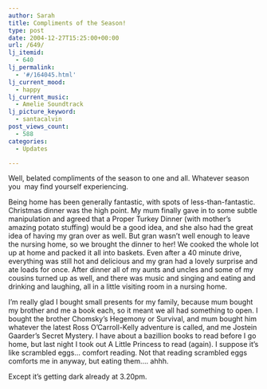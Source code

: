 ```yaml
---
author: Sarah
title: Compliments of the Season!
type: post
date: 2004-12-27T15:25:00+00:00
url: /649/
lj_itemid:
  - 640
lj_permalink:
  - '#/164045.html'
lj_current_mood:
  - happy
lj_current_music:
  - Amelie Soundtrack
lj_picture_keyword:
  - santacalvin
post_views_count:
  - 588
categories:
  - Updates

---
```

Well, belated compliments of the season to one and all. Whatever season you  may find yourself experiencing.

Being home has been generally fantastic, with spots of less-than-fantastic. Christmas dinner was the high point. My mum finally gave in to some subtle manipulation and agreed that a Proper Turkey Dinner (with mother&#8217;s amazing potato stuffing) would be a good idea, and she also had the great idea of having my gran over as well. But gran wasn&#8217;t well enough to leave the nursing home, so we brought the dinner to her! We cooked the whole lot up at home and packed it all into baskets. Even after a 40 minute drive, everything was still hot and delicious and my gran had a lovely surprise and ate loads for once. After dinner all of my aunts and uncles and some of my cousins turned up as well, and there was music and singing and eating and drinking and laughing, all in a little visiting room in a nursing home.
  
I&#8217;m really glad I bought small presents for my family, because mum bought my brother and me a book each, so it meant we all had something to open. I bought the brother Chomsky&#8217;s Hegemony or Survival, and mum bought him whatever the latest Ross O&#8217;Carroll-Kelly adventure is called, and me Jostein Gaarder&#8217;s Secret Mystery. I have about a bazillion books to read before I go home, but last night I took out A Little Princess to read (again). I suppose it&#8217;s like scrambled eggs&#8230; comfort reading. Not that reading scrambled eggs comforts me in anyway, but eating them&#8230;. ahhh.
  
Except it&#8217;s getting dark already at 3.20pm.